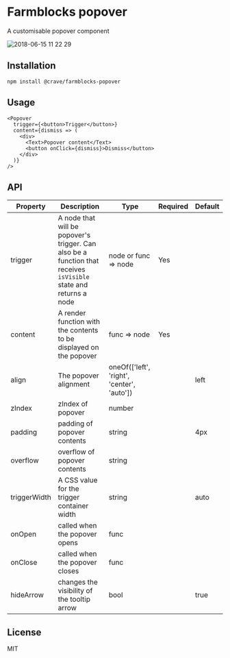 # Farmblocks popover

A customisable popover component

![2018-06-15 11 22 29](https://user-images.githubusercontent.com/17936244/41473024-777bf420-708e-11e8-9317-c2147449842a.gif)

## Installation

```
npm install @crave/farmblocks-popover
```

## Usage

```
<Popover
  trigger={<button>Trigger</button>}
  content={dismiss => (
    <div>
      <Text>Popover content</Text>
      <button onClick={dismiss}>Dismiss</button>
    </div>
  )}
/>
```

## API

| Property     | Description                                                                                                      | Type                                       | Required | Default |
| ------------ | ---------------------------------------------------------------------------------------------------------------- | ------------------------------------------ | -------- | ------- |
| trigger      | A node that will be popover's trigger. Can also be a function that receives `isVisible` state and returns a node | node or func => node                       | Yes      |         |
| content      | A render function with the contents to be displayed on the popover                                               | func => node                               | Yes      |         |
| align        | The popover alignment                                                                                            | oneOf(['left', 'right', 'center', 'auto']) |          | left    |
| zIndex       | zIndex of popover                                                                                                | number                                     |          |         |
| padding      | padding of popover contents                                                                                      | string                                     |          | 4px     |
| overflow     | overflow of popover contents                                                                                     | string                                     |          |         |
| triggerWidth | A CSS value for the trigger container width                                                                      | string                                     |          | auto    |
| onOpen       | called when the popover opens                                                                                    | func                                       |          |         |
| onClose      | called when the popover closes                                                                                   | func                                       |          |         |
| hideArrow    | changes the visibility of the tooltip arrow                                                                      | bool                                       |          | true    |

## License

MIT
